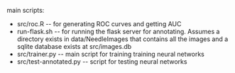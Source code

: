 main scripts:

- src/roc.R -- for generating ROC curves and getting AUC
- run-flask.sh -- for running the flask server for annotating.  Assumes a directory exists in data/NeedleImages that contains all the images and a sqlite database exists at src/images.db
- src/trainer.py -- main script for training training neural networks
- src/test-annotated.py -- script for testing neural networks
